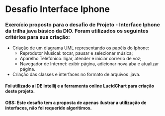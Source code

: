 # Desafio Interface Iphone
### Exercício proposto para o desafio de Projeto - Interface Iphone da trilha java básico da DIO. Foram utilizados os seguintes critérios para sua criação:
* Criação de um diagrama UML representando os papéis do Iphone:
    * Reprodutor Musical: tocar, pausar e selecionar música;
    * Aparelho Telefônico: ligar, atender e iniciar correrio de voz;
    * Navegador de Internet: exibir página, adicionar nova aba e atualizar página.
* Criação das classes e interfaces no formato de arquivos .java.
#### Foi utilizado a IDE Intellij e a ferramenta online LucidChart para criação deste projeto.
#### **OBS:** Este desafio tem a proposta de apenas ilustrar a utilização de interfaces, não foi requerido algoritimos.
